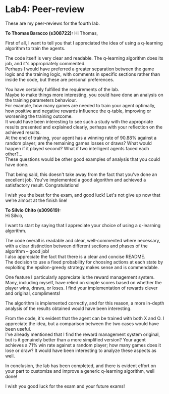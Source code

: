 # Lab4: Peer-review
These are my peer-reviews for the fourth lab.

**To Thomas Baracco (s308722):**
Hi Thomas,

First of all, I want to tell you that I appreciated the idea of using a q-learning algorithm to train the agents.

The code itself is very clear and readable. The q-learning algorithm does its job, and it's appropriately commented.  
Perhaps I would have preferred a greater separation between the game logic and the training logic, with comments in specific sections rather than inside the code, but these are personal preferences.

You have certainly fulfilled the requirements of the lab.  
Maybe to make things more interesting, you could have done an analysis on the training parameters behaviour.  
For example, how many games are needed to train your agent optimally, how positive and negative rewards influence the q-table, improving or worsening the training outcome.  
It would have been interesting to see such a study with the appropriate results presented and explained clearly, perhaps with your reflection on the achieved results.  
At the end of training, your agent has a winning rate of 90.88% against a random player; are the remaining games losses or draws? What would happen if it played second? What if two intelligent agents faced each other?...  
These questions would be other good examples of analysis that you could have done.

That being said, this doesn't take away from the fact that you've done an excellent job. You've implemented a good algorithm and achieved a satisfactory result. Congratulations!

I wish you the best for the exam, and good luck! Let's not give up now that we're almost at the finish line!


**To Silvio Chito (s309619):**  
Hi Silvio,

I want to start by saying that I appreciate your choice of using a q-learning algorithm.

The code overall is readable and clear, well-commented where necessary, with a clear distinction between different sections and phases of the algorithm – good job!  
I also appreciate the fact that there is a clear and concise README.  
The decision to use a fixed probability for choosing actions at each state by exploiting the epsilon-greedy strategy makes sense and is commendable.

One feature I particularly appreciate is the reward management system. Many, including myself, have relied on simple scores based on whether the player wins, draws, or loses. I find your implementation of rewards clever and original, compliments!

The algorithm is implemented correctly, and for this reason, a more in-depth analysis of the results obtained would have been interesting.

From the code, it's evident that the agent can be trained with both X and O. I appreciate the idea, but a comparison between the two cases would have been useful.  
I've already mentioned that I find the reward management system original, but is it genuinely better than a more simplified version? Your agent achieves a 71% win rate against a random player; how many games does it lose or draw? It would have been interesting to analyze these aspects as well.

In conclusion, the lab has been completed, and there is evident effort on your part to customize and improve a generic q-learning algorithm, well done!

I wish you good luck for the exam and your future exams!
